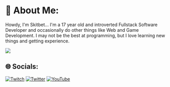 # 💫 About Me:
Howdy, I'm Skitbet... I'm a 17 year old and introverted Fullstack Software Developer and occasionally do other things like Web and Game Development. I may not be the best at programming, but I love learning new things and getting experience.

![](https://github-readme-stats.vercel.app/api?username=Skitbet&theme=dark&hide_border=false&include_all_commits=false&count_private=true)<br/>

## 🌐 Socials:
[![Twitch](https://img.shields.io/badge/Twitch-%239146FF.svg?logo=Twitch&logoColor=white)](https://twitch.tv/skitbet) [![Twitter](https://img.shields.io/badge/Twitter-%231DA1F2.svg?logo=Twitter&logoColor=white)](https://twitter.com/skitbet) [![YouTube](https://img.shields.io/badge/YouTube-%23FF0000.svg?logo=YouTube&logoColor=white)](https://youtube.com/@skitbet) 


